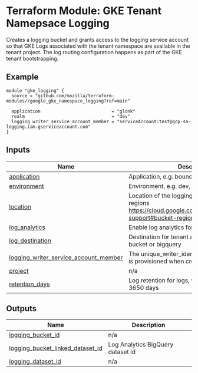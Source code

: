 <!-- BEGIN_TF_DOCS -->
# Terraform Module: GKE Tenant Namepsace Logging
Creates a logging bucket and grants access to the logging service account so that
GKE Logs associated with the tenant namespace are available in the tenant project.
The log routing configuration happens as part of the GKE tenant bootstrapping.

## Example
```hcl
module "gke_logging" {
  source = "github.com/mozilla/terraform-modules//google_gke_namespace_logging?ref=main"

  application                           = "glonk"
  realm                                 = "dev"
  logging_writer_service_account_member = "serviceAccount:test@gcp-sa-logging.iam.gserviceaccount.com"
}
```

## Inputs

| Name | Description | Type | Default | Required |
|------|-------------|------|---------|:--------:|
| <a name="input_application"></a> [application](#input\_application) | Application, e.g. bouncer. | `string` | n/a | yes |
| <a name="input_environment"></a> [environment](#input\_environment) | Environment, e.g. dev, stage, prod | `string` | n/a | yes |
| <a name="input_location"></a> [location](#input\_location) | Location of the logging bucket. Supported regions https://cloud.google.com/logging/docs/region-support#bucket-regions | `string` | `"global"` | no |
| <a name="input_log_analytics"></a> [log\_analytics](#input\_log\_analytics) | Enable log analytics for log bucket | `bool` | `false` | no |
| <a name="input_log_destination"></a> [log\_destination](#input\_log\_destination) | Destination for tenant application logs. Can be bucket or bigquery | `string` | `"bucket"` | no |
| <a name="input_logging_writer_service_account_member"></a> [logging\_writer\_service\_account\_member](#input\_logging\_writer\_service\_account\_member) | The unique\_writer\_identity service account that is provisioned when creating a Logging Sink | `string` | n/a | yes |
| <a name="input_project"></a> [project](#input\_project) | n/a | `string` | `null` | no |
| <a name="input_retention_days"></a> [retention\_days](#input\_retention\_days) | Log retention for logs, values between 1 and 3650 days | `number` | `90` | no |

## Outputs

| Name | Description |
|------|-------------|
| <a name="output_logging_bucket_id"></a> [logging\_bucket\_id](#output\_logging\_bucket\_id) | n/a |
| <a name="output_logging_bucket_linked_dataset_id"></a> [logging\_bucket\_linked\_dataset\_id](#output\_logging\_bucket\_linked\_dataset\_id) | Log Analytics BigQuery dataset id |
| <a name="output_logging_dataset_id"></a> [logging\_dataset\_id](#output\_logging\_dataset\_id) | n/a |
<!-- END_TF_DOCS -->
